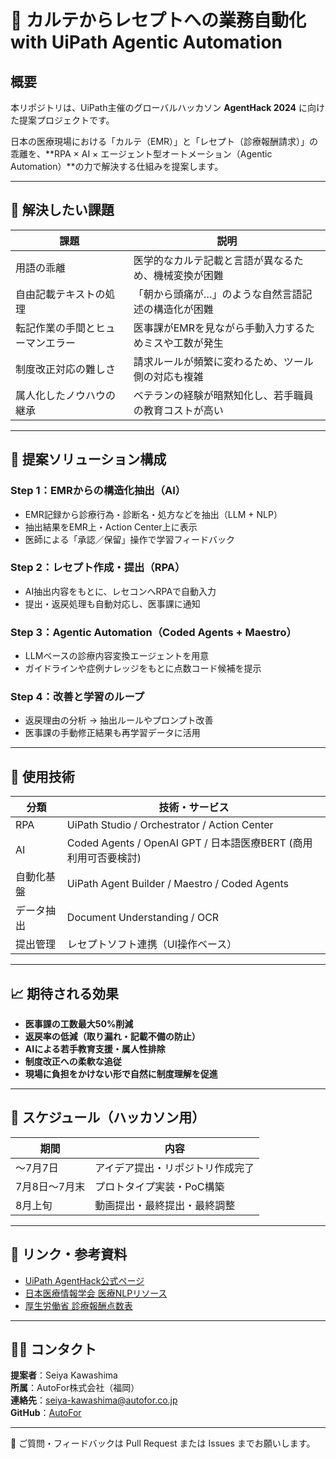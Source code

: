 # 🏥 カルテからレセプトへの業務自動化 with UiPath Agentic Automation

## 概要

本リポジトリは、UiPath主催のグローバルハッカソン **AgentHack 2024** に向けた提案プロジェクトです。

日本の医療現場における「カルテ（EMR）」と「レセプト（診療報酬請求）」の乖離を、**RPA × AI × エージェント型オートメーション（Agentic Automation）**の力で解決する仕組みを提案します。

---

## 🎯 解決したい課題

| 課題                          | 説明                                                                 |
|-----------------------------|----------------------------------------------------------------------|
| 用語の乖離                    | 医学的なカルテ記載と言語が異なるため、機械変換が困難                        |
| 自由記載テキストの処理         | 「朝から頭痛が…」のような自然言語記述の構造化が困難                         |
| 転記作業の手間とヒューマンエラー | 医事課がEMRを見ながら手動入力するためミスや工数が発生                        |
| 制度改正対応の難しさ           | 請求ルールが頻繁に変わるため、ツール側の対応も複雑                           |
| 属人化したノウハウの継承        | ベテランの経験が暗黙知化し、若手職員の教育コストが高い                       |

---

## 🧩 提案ソリューション構成

### Step 1：EMRからの構造化抽出（AI）
- EMR記録から診療行為・診断名・処方などを抽出（LLM + NLP）
- 抽出結果をEMR上・Action Center上に表示
- 医師による「承認／保留」操作で学習フィードバック

### Step 2：レセプト作成・提出（RPA）
- AI抽出内容をもとに、レセコンへRPAで自動入力
- 提出・返戻処理も自動対応し、医事課に通知

### Step 3：Agentic Automation（Coded Agents + Maestro）
- LLMベースの診療内容変換エージェントを用意
- ガイドラインや症例ナレッジをもとに点数コード候補を提示

### Step 4：改善と学習のループ
- 返戻理由の分析 → 抽出ルールやプロンプト改善
- 医事課の手動修正結果も再学習データに活用

---

## 🔧 使用技術

| 分類 | 技術・サービス |
|------|----------------|
| RPA  | UiPath Studio / Orchestrator / Action Center |
| AI   | Coded Agents / OpenAI GPT / 日本語医療BERT (商用利用可否要検討) |
| 自動化基盤 | UiPath Agent Builder / Maestro / Coded Agents |
| データ抽出 | Document Understanding / OCR |
| 提出管理 | レセプトソフト連携（UI操作ベース） |

---

## 📈 期待される効果

- **医事課の工数最大50%削減**
- **返戻率の低減（取り漏れ・記載不備の防止）**
- **AIによる若手教育支援・属人性排除**
- **制度改正への柔軟な追従**
- **現場に負担をかけない形で自然に制度理解を促進**

---

## 📅 スケジュール（ハッカソン用）

| 期間         | 内容                             |
|--------------|----------------------------------|
| ～7月7日     | アイデア提出・リポジトリ作成完了         |
| 7月8日～7月末 | プロトタイプ実装・PoC構築               |
| 8月上旬       | 動画提出・最終提出・最終調整             |

---

## 📎 リンク・参考資料

- [UiPath AgentHack公式ページ](https://community.uipath.com/events/details/uipath-hackathons-presents-agenthack/)
- [日本医療情報学会 医療NLPリソース](https://www.jami.jp/)
- [厚生労働省 診療報酬点数表](https://www.mhlw.go.jp/stf/seisakunitsuite/bunya/0000177182.html)

---

## 🧑‍💻 コンタクト

**提案者**：Seiya Kawashima  
**所属**：AutoFor株式会社（福岡）  
**連絡先**：seiya-kawashima@autofor.co.jp  
**GitHub**：[AutoFor](https://github.com/AutoFor)

---

📌 ご質問・フィードバックは Pull Request または Issues までお願いします。
